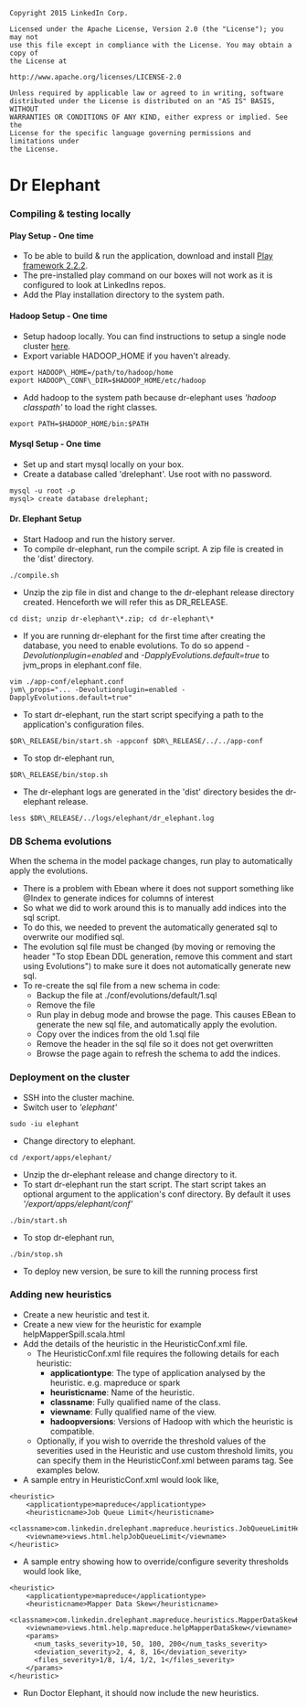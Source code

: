 
    Copyright 2015 LinkedIn Corp.

    Licensed under the Apache License, Version 2.0 (the "License"); you may not
    use this file except in compliance with the License. You may obtain a copy of
    the License at

    http://www.apache.org/licenses/LICENSE-2.0

    Unless required by applicable law or agreed to in writing, software
    distributed under the License is distributed on an "AS IS" BASIS, WITHOUT
    WARRANTIES OR CONDITIONS OF ANY KIND, either express or implied. See the
    License for the specific language governing permissions and limitations under
    the License.


# Dr Elephant

### Compiling & testing locally

#### Play Setup - One time
* To be able to build & run the application, download and install [Play framework 2.2.2](http://downloads.typesafe.com/play/2.2.2/play-2.2.2.zip).
* The pre-installed play command on our boxes will not work as it is configured to look at LinkedIns repos.
* Add the Play installation directory to the system path.

#### Hadoop Setup - One time
* Setup hadoop locally. You can find instructions to setup a single node cluster [here](http://hadoop.apache.org/docs/current/hadoop-project-dist/hadoop-common/SingleCluster.html).
* Export variable HADOOP\_HOME if you haven't already.  
```
export HADOOP\_HOME=/path/to/hadoop/home
export HADOOP\_CONF\_DIR=$HADOOP_HOME/etc/hadoop
```

* Add hadoop to the system path because dr-elephant uses _'hadoop classpath'_ to load the right classes.  
```
export PATH=$HADOOP_HOME/bin:$PATH
```

#### Mysql Setup - One time
* Set up and start mysql locally on your box.
* Create a database called 'drelephant'. Use root with no password.  
```
mysql -u root -p
mysql> create database drelephant;
```

#### Dr. Elephant Setup
* Start Hadoop and run the history server.
* To compile dr-elephant, run the compile script. A zip file is created in the 'dist' directory.  
```
./compile.sh
```
* Unzip the zip file in dist and change to the dr-elephant release directory created. Henceforth we will refer this as DR_RELEASE.  
```
cd dist; unzip dr-elephant\*.zip; cd dr-elephant\*
```
* If you are running dr-elephant for the first time after creating the database, you need to enable evolutions. To do so append _-Devolutionplugin=enabled_ and _-DapplyEvolutions.default=true_ to jvm\_props in elephant.conf file.  
```
vim ./app-conf/elephant.conf
jvm\_props="... -Devolutionplugin=enabled -DapplyEvolutions.default=true"
```
* To start dr-elephant, run the start script specifying a path to the application's configuration files.  
```
$DR\_RELEASE/bin/start.sh -appconf $DR\_RELEASE/../../app-conf
```
* To stop dr-elephant run,  
```
$DR\_RELEASE/bin/stop.sh
```
* The dr-elephant logs are generated in the 'dist' directory besides the dr-elephant release.  
```
less $DR\_RELEASE/../logs/elephant/dr_elephant.log
```

### DB Schema evolutions

When the schema in the model package changes, run play to automatically apply the evolutions.

* There is a problem with Ebean where it does not support something like @Index to generate indices for columns of interest
* So what we did to work around this is to manually add indices into the sql script.
* To do this, we needed to prevent the automatically generated sql to overwrite our modified sql.
* The evolution sql file must be changed (by moving or removing the header "To stop Ebean DDL generation, remove this comment and start using Evolutions") to make sure it does not automatically generate new sql.
* To re-create the sql file from a new schema in code:
    * Backup the file at ./conf/evolutions/default/1.sql
    * Remove the file
    * Run play in debug mode and browse the page. This causes EBean to generate the new sql file, and automatically apply the evolution.
    * Copy over the indices from the old 1.sql file
    * Remove the header in the sql file so it does not get overwritten
    * Browse the page again to refresh the schema to add the indices.

### Deployment on the cluster

* SSH into the cluster machine.
* Switch user to _'elephant'_  
```
sudo -iu elephant
```
* Change directory to elephant.  
```
cd /export/apps/elephant/
```
* Unzip the dr-elephant release and change directory to it.
* To start dr-elephant run the start script. The start script takes an optional argument to the application's conf directory. By default it uses _'/export/apps/elephant/conf'_   
```
./bin/start.sh
```
* To stop dr-elephant run,  
```
./bin/stop.sh
```
* To deploy new version, be sure to kill the running process first

### Adding new heuristics

* Create a new heuristic and test it.
* Create a new view for the heuristic for example helpMapperSpill.scala.html
* Add the details of the heuristic in the HeuristicConf.xml file.
    * The HeuristicConf.xml file requires the following details for each heuristic:
        * **applicationtype**: The type of application analysed by the heuristic. e.g. mapreduce or spark
        * **heuristicname**: Name of the heuristic.
        * **classname**: Fully qualified name of the class.
        * **viewname**: Fully qualified name of the view.
        * **hadoopversions**: Versions of Hadoop with which the heuristic is compatible.
    * Optionally, if you wish to override the threshold values of the severities used in the Heuristic and use custom
      threshold limits, you can specify them in the HeuristicConf.xml between params tag. See examples below.
* A sample entry in HeuristicConf.xml would look like,  
```
<heuristic>
    <applicationtype>mapreduce</applicationtype>
    <heuristicname>Job Queue Limit</heuristicname>
    <classname>com.linkedin.drelephant.mapreduce.heuristics.JobQueueLimitHeuristic</classname>
    <viewname>views.html.helpJobQueueLimit</viewname>
</heuristic>
```
* A sample entry showing how to override/configure severity thresholds would look like,
```
<heuristic>
    <applicationtype>mapreduce</applicationtype>
    <heuristicname>Mapper Data Skew</heuristicname>
    <classname>com.linkedin.drelephant.mapreduce.heuristics.MapperDataSkewHeuristic</classname>
    <viewname>views.html.help.mapreduce.helpMapperDataSkew</viewname>
    <params>
      <num_tasks_severity>10, 50, 100, 200</num_tasks_severity>
      <deviation_severity>2, 4, 8, 16</deviation_severity>
      <files_severity>1/8, 1/4, 1/2, 1</files_severity>
    </params>
</heuristic>
```
* Run Doctor Elephant, it should now include the new heuristics.
